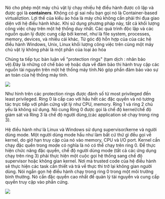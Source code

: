 Nó cho phép một máy chủ vật lý chạy nhiều hệ điều hành được cô lập và được gọi là **containers**.
Không có gì sai nếu bạn gọi nó là Container-based virtualiztion. Lợi thế của kiểu ảo hóa là máy chủ không cần phải thi đua giao diện với hệ điều hành khác. Khi sử dụng phương pháp này, tất cả khối lượng công việc chạy trên một hệ thống duy nhất. Các quá trình độc lập và các nguồn quản lý được cung cấp bởi kernel, như là file system, processes, memory, devices, và nhiều cái khác. Từ góc độ hỗn hợp của của các hệ điều hành Windows, Unix, Linux khối lượng công việc trên cùng một máy chủ vật lý không phải là một phần của loại ảo hóa

Chúng ta tiếp tục bàn luận về "protection rings" (tạm dịch : nhân bảo vệ).Đây là những cớ chế bảo vệ hoặc dựa về đảm bảo thi hành truy cập các nguồn tài nguyên trên một hệ thống máy tính.Nó góp phần đảm bảo vào sự an toàn của hệ thống máy tính.

<img src="https://i.imgur.com/XXbOW7U.jpg">

Như hình trên các protection rings được đánh số từ most privileged đến least privileged. Ring 0 là cấp cao với hầu hết các đặc quyền và nó tương tác trực tiếp với phần cứng vật lý như CPU, memory. Ring 1 và ring 2 chủ yếu là không sử dụng. Nó cung Ring 0 được gọi là chế độ kernel/chế độ giám sát và Ring 3 là chế độ người dùng,(các application sẽ chạy trong ring 3).

Hệ điều hành như là Linux và Windows sử dụng supervisor/kerne và người dùng mode. Một người dùng mode hầu như làm bất cứ thứ gì đều gọi về kernel, do giớ hạn truy cập của nó vào memory, CPU và I/O port. Kernel cần chạy đặc quền trong mode có nghĩa là nó có thể chạy trên ring 0. Để thực hiện chức năng đặc quyền, chế độ người dùng mode (tất cả các ứng dụng chạy trên ring 3) phải thực hiện một cuộc gọi hệ thống sang chế độ supervisor hoặc không gian kernel. Nơi mà trusted code của hệ điều hành sẽ thực hiện các task cần thiết và  trả về thực thi trở lại không gian người dùng. Nói ngắn gọn hệ điều hành chạy trong ring 0 trong một môi trường bình thường. Nó cần đặc quyền cao nhất để quản lý tài nguyền và cung cấp quyền truy cập vào phần cứng.

<img src="https://i.imgur.com/6aKuE67.jpg">
